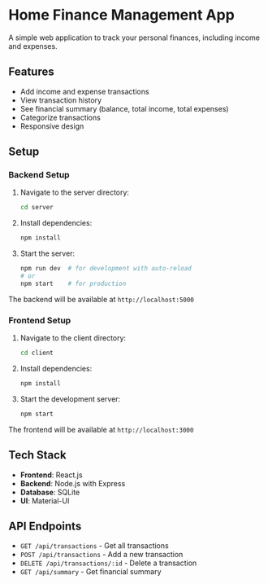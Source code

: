 # Home Finance Management App

A simple web application to track your personal finances, including income and expenses.

## Features

- Add income and expense transactions
- View transaction history
- See financial summary (balance, total income, total expenses)
- Categorize transactions
- Responsive design

## Setup

### Backend Setup

1. Navigate to the server directory:
   ```bash
   cd server
   ```

2. Install dependencies:
   ```bash
   npm install
   ```

3. Start the server:
   ```bash
   npm run dev  # for development with auto-reload
   # or
   npm start    # for production
   ```

The backend will be available at `http://localhost:5000`

### Frontend Setup

1. Navigate to the client directory:
   ```bash
   cd client
   ```

2. Install dependencies:
   ```bash
   npm install
   ```

3. Start the development server:
   ```bash
   npm start
   ```

The frontend will be available at `http://localhost:3000`

## Tech Stack

- **Frontend**: React.js
- **Backend**: Node.js with Express
- **Database**: SQLite
- **UI**: Material-UI

## API Endpoints

- `GET /api/transactions` - Get all transactions
- `POST /api/transactions` - Add a new transaction
- `DELETE /api/transactions/:id` - Delete a transaction
- `GET /api/summary` - Get financial summary

